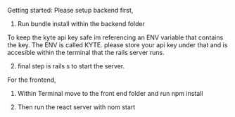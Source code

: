 Getting started:
Please setup backend first,
1. Run bundle install within the backend folder

To keep the kyte api key safe im referencing an ENV variable that contains the key. The ENV is called KYTE. please store your api key under that and is accesible within the terminal that the rails server runs.

2. final step is rails s to start the server.

For the frontend,

1. Within Terminal move to the front end folder and run npm install

2. Then run the react server with nom start
